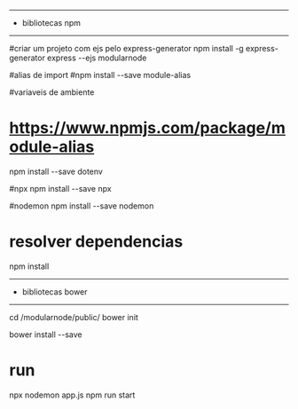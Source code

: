 --- ---------------------------------------
- bibliotecas npm
--- ---------------------------------------
#criar um projeto com ejs pelo express-generator
npm install -g express-generator
express --ejs modularnode

#alias de import
#npm install --save module-alias

#variaveis de ambiente
# https://www.npmjs.com/package/module-alias
npm install --save dotenv

#npx
npm install --save npx

#nodemon
npm install --save nodemon

# resolver dependencias
npm install



--- ---------------------------------------
- bibliotecas bower
--- ---------------------------------------
cd /modularnode/public/
bower init

bower install --save 

# run
npx nodemon app.js
npm run start








